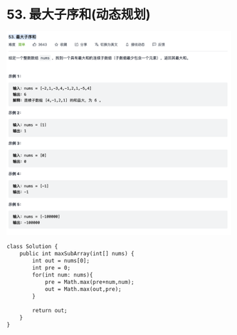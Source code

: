 # 53. 最大子序和\(动态规划\)

![](../../../.gitbook/assets/tu-pian-%20%2856%29.png)

```text
class Solution {
    public int maxSubArray(int[] nums) {
        int out = nums[0];
        int pre = 0;
        for(int num: nums){
            pre = Math.max(pre+num,num);
            out = Math.max(out,pre);
        }

        return out;
    }
}
```


